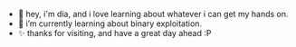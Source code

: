 - 👋 hey, i'm dia, and i love learning about whatever i can get my hands on.
- 🌱 i’m currently learning about binary exploitation.
- ✨ thanks for visiting, and have a great day ahead :P

